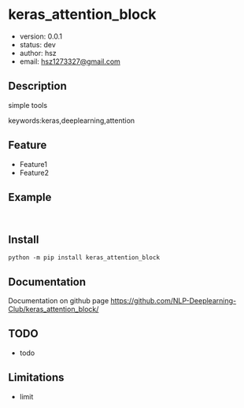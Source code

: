 
# keras_attention_block

+ version: 0.0.1
+ status: dev
+ author: hsz
+ email: hsz1273327@gmail.com

## Description

simple tools


keywords:keras,deeplearning,attention

## Feature

+ Feature1
+ Feature2

## Example

```


````

## Install

`python -m pip install keras_attention_block`


## Documentation

Documentation on github page <https://github.com/NLP-Deeplearning-Club/keras_attention_block/>



## TODO

+ todo

## Limitations

+ limit

